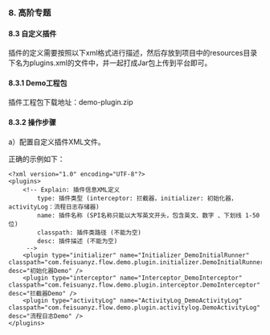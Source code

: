 ### 8. 高阶专题

#### 8.3 自定义插件

插件的定义需要按照以下xml格式进行描述，然后存放到项目中的resources目录下名为plugins.xml的文件中，并一起打成Jar包上传到平台即可。

#### 8.3.1 Demo工程包

插件工程包下载地址：demo-plugin.zip

#### 8.3.2 操作步骤

a）配置自定义插件XML文件。

正确的示例如下：

```
<?xml version="1.0" encoding="UTF-8"?>
<plugins>
    <!-- Explain: 插件信息XML定义 
        type: 插件类型 (interceptor: 拦截器，initializer: 初始化器，activityLog：流程日志存储器)
        name: 插件名称 (SPI名称只能以大写英文开头，包含英文、数字 、下划线 1-50位)
        classpath: 插件类路径 (不能为空)
        desc: 插件描述 (不能为空)
     -->
    <plugin type="initializer" name="Initializer_DemoInitialRunner" classpath="com.feisuanyz.flow.demo.plugin.initializer.DemoInitialRunner" desc="初始化器Demo" />
    <plugin type="interceptor" name="Interceptor_DemoInterceptor" classpath="com.feisuanyz.flow.demo.plugin.interceptor.DemoInterceptor" desc="拦截器Demo" />
    <plugin type="activityLog" name="ActivityLog_DemoActivityLog" classpath="com.feisuanyz.flow.demo.plugin.activitylog.DemoActivityLog" desc="流程日志Demo" />
</plugins>
```
